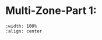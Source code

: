 # Multi-Zone-Part 1: 

```{image} ../_static/multizone/multizoneplot.png
:width: 100%
:align: center
```
<br/><br/>
